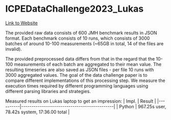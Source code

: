 # ICPEDataChallenge2023_Lukas

[Link to Website](https://icpe2023.spec.org/tracks-and-submissions/data-challenge-track/)

The provided raw data consists of 600 JMH benchmark results in JSON format.
Each benchmark consists of 10 runs, which consists of 3000 batches of around
10-100 measurements (~65GB in total, 14 of the files are invalid).  

The provided preprocessed data differs from that in the regard that the
10-100 measurements of each batch are aggregated to their mean value.
The resulting timeseries are also saved as JSON files - per file 10 runs with
3000 aggregated values.
The goal of the data challenge paper is to compare different implementations
of this processing step. We measure the execution times required by different
programming languages using different parsing libraries and strategies.

Measured results on Lukas laptop to get an impression:
| Impl.    | Result                                      |
|----------|---------------------------------------------|
| Python   | 967.25s user, 78.42s system, 17:36.00 total |
